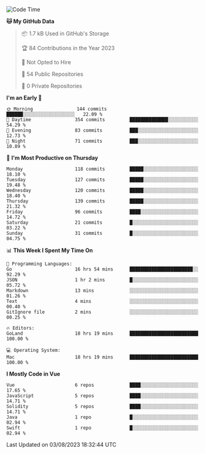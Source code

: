 <!--START_SECTION:waka-->
![Code Time](http://img.shields.io/badge/Code%20Time-783%20hrs%2050%20mins-blue)

**🐱 My GitHub Data** 

> 📦 1.7 kB Used in GitHub's Storage 
 > 
> 🏆 84 Contributions in the Year 2023
 > 
> 🚫 Not Opted to Hire
 > 
> 📜 54 Public Repositories 
 > 
> 🔑 0 Private Repositories 
 > 
**I'm an Early 🐤** 

```text
🌞 Morning                144 commits         ██████░░░░░░░░░░░░░░░░░░░   22.09 % 
🌆 Daytime                354 commits         ██████████████░░░░░░░░░░░   54.29 % 
🌃 Evening                83 commits          ███░░░░░░░░░░░░░░░░░░░░░░   12.73 % 
🌙 Night                  71 commits          ███░░░░░░░░░░░░░░░░░░░░░░   10.89 % 
```
📅 **I'm Most Productive on Thursday** 

```text
Monday                   118 commits         █████░░░░░░░░░░░░░░░░░░░░   18.10 % 
Tuesday                  127 commits         █████░░░░░░░░░░░░░░░░░░░░   19.48 % 
Wednesday                120 commits         █████░░░░░░░░░░░░░░░░░░░░   18.40 % 
Thursday                 139 commits         █████░░░░░░░░░░░░░░░░░░░░   21.32 % 
Friday                   96 commits          ████░░░░░░░░░░░░░░░░░░░░░   14.72 % 
Saturday                 21 commits          █░░░░░░░░░░░░░░░░░░░░░░░░   03.22 % 
Sunday                   31 commits          █░░░░░░░░░░░░░░░░░░░░░░░░   04.75 % 
```


📊 **This Week I Spent My Time On** 

```text
💬 Programming Languages: 
Go                       16 hrs 54 mins      ███████████████████████░░   92.29 % 
JSON                     1 hr 2 mins         █░░░░░░░░░░░░░░░░░░░░░░░░   05.72 % 
Markdown                 13 mins             ░░░░░░░░░░░░░░░░░░░░░░░░░   01.26 % 
Text                     4 mins              ░░░░░░░░░░░░░░░░░░░░░░░░░   00.40 % 
GitIgnore file           2 mins              ░░░░░░░░░░░░░░░░░░░░░░░░░   00.25 % 

🔥 Editors: 
GoLand                   18 hrs 19 mins      █████████████████████████   100.00 % 

💻 Operating System: 
Mac                      18 hrs 19 mins      █████████████████████████   100.00 % 
```

**I Mostly Code in Vue** 

```text
Vue                      6 repos             ████░░░░░░░░░░░░░░░░░░░░░   17.65 % 
JavaScript               5 repos             ████░░░░░░░░░░░░░░░░░░░░░   14.71 % 
Solidity                 5 repos             ████░░░░░░░░░░░░░░░░░░░░░   14.71 % 
Java                     1 repo              █░░░░░░░░░░░░░░░░░░░░░░░░   02.94 % 
Swift                    1 repo              █░░░░░░░░░░░░░░░░░░░░░░░░   02.94 % 
```




 Last Updated on 03/08/2023 18:32:44 UTC
<!--END_SECTION:waka-->
